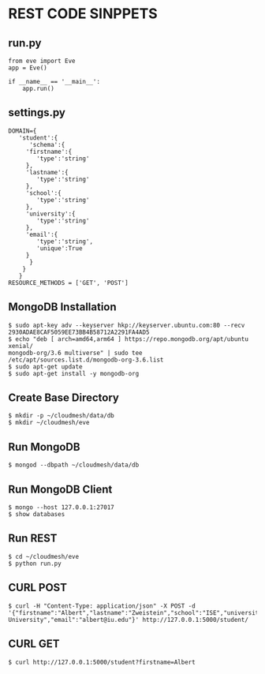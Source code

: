#  REST CODE SINPPETS

## run.py

	from eve import Eve
	app = Eve()

	if __name__ == '__main__':
	    app.run()

## settings.py
	DOMAIN={
	   'student':{
	      'schema':{
		 'firstname':{
		    'type':'string'
		 },
		 'lastname':{
		    'type':'string'
		 },
		 'school':{
		    'type':'string'
		 },
		 'university':{
		    'type':'string'
		 },
		 'email':{
		    'type':'string',
		    'unique':True
		 }
	      }
	    }
	   } 
	RESOURCE_METHODS = ['GET', 'POST']

## MongoDB Installation

	$ sudo apt-key adv --keyserver hkp://keyserver.ubuntu.com:80 --recv 2930ADAE8CAF5059EE73BB4B58712A2291FA4AD5
	$ echo "deb [ arch=amd64,arm64 ] https://repo.mongodb.org/apt/ubuntu xenial/
	mongodb-org/3.6 multiverse" | sudo tee /etc/apt/sources.list.d/mongodb-org-3.6.list
	$ sudo apt-get update
	$ sudo apt-get install -y mongodb-org

## Create Base Directory

	$ mkdir -p ~/cloudmesh/data/db
	$ mkdir ~/cloudmesh/eve

## Run MongoDB
	$ mongod --dbpath ~/cloudmesh/data/db

## Run MongoDB Client
	$ mongo --host 127.0.0.1:27017
	$ show databases

## Run REST
	$ cd ~/cloudmesh/eve
	$ python run.py

## CURL POST
   	$ curl -H "Content-Type: application/json" -X POST -d '{"firstname":"Albert","lastname":"Zweistein","school":"ISE","university":"Indiana University","email":"albert@iu.edu"}' http://127.0.0.1:5000/student/

## CURL GET
   	$ curl http://127.0.0.1:5000/student?firstname=Albert